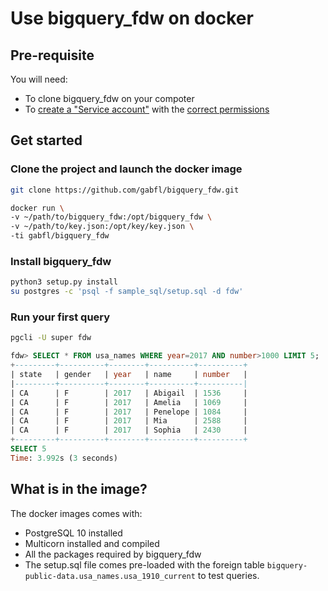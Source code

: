 # Use bigquery_fdw on docker

## Pre-requisite

You will need:
 - To clone bigquery_fdw on your compoter
 - To [create a "Service account"](service_account.md) with the [correct permissions](service_account_permissions.md)

## Get started

### Clone the project and launch the docker image

```bash
git clone https://github.com/gabfl/bigquery_fdw.git

docker run \
-v ~/path/to/bigquery_fdw:/opt/bigquery_fdw \
-v ~/path/to/key.json:/opt/key/key.json \
-ti gabfl/bigquery_fdw
```

### Install bigquery_fdw

```bash
python3 setup.py install
su postgres -c 'psql -f sample_sql/setup.sql -d fdw'
```

### Run your first query

```bash
pgcli -U super fdw
```

```sql
fdw> SELECT * FROM usa_names WHERE year=2017 AND number>1000 LIMIT 5;
+---------+----------+--------+----------+----------+
| state   | gender   | year   | name     | number   |
|---------+----------+--------+----------+----------|
| CA      | F        | 2017   | Abigail  | 1536     |
| CA      | F        | 2017   | Amelia   | 1069     |
| CA      | F        | 2017   | Penelope | 1084     |
| CA      | F        | 2017   | Mia      | 2588     |
| CA      | F        | 2017   | Sophia   | 2430     |
+---------+----------+--------+----------+----------+
SELECT 5
Time: 3.992s (3 seconds)
```

## What is in the image?

The docker images comes with:
 - PostgreSQL 10 installed
 - Multicorn installed and compiled
 - All the packages required by bigquery_fdw
 - The setup.sql file comes pre-loaded with the foreign table `bigquery-public-data.usa_names.usa_1910_current` to test queries.